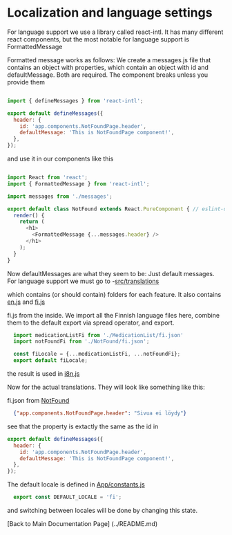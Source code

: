 # Localization and language settings

For language support we use a library called react-intl.
It has many different react components, but the most notable for language support
is FormattedMessage

Formatted message works as follows:
We create a messages.js file that contains an object with properties, which contain
an object with id and defaultMessage. Both are required. The component breaks unless
you provide them

```javascript

import { defineMessages } from 'react-intl';

export default defineMessages({
  header: {
    id: 'app.components.NotFoundPage.header',
    defaultMessage: 'This is NotFoundPage component!',
  },
});

```

and use it in our components like this

```javascript

import React from 'react';
import { FormattedMessage } from 'react-intl';

import messages from './messages';

export default class NotFound extends React.PureComponent { // eslint-disable-line react/prefer-stateless-function
  render() {
    return (
      <h1>
        <FormattedMessage {...messages.header} />
      </h1>
    );
  }
}

```

Now defaultMessages are what they seem to be: Just default messages.
For language support we must go to -[src/translations](src/translations)

which contains (or should contain) folders for each feature.
It also contains [en.js](src/translations/en.js) and [fi.js](src/translations/fi.js)

fi.js from the inside.
We import all the Finnish language files here, combine them to the default export via
spread operator, and export.

```JavaScript
  import medicationListFi from './MedicationList/fi.json'
  import notFoundFi from './NotFound/fi.json';

  const fiLocale = {...medicationListFi, ...notFoundFi};
  export default fiLocale;


```

the result is used in [i8n.js](src/i8n.js)

Now for the actual translations. They will look like something like this:

fi.json from [NotFound](src/translations/NotFound/fi.json)

```json
  {"app.components.NotFoundPage.header": "Sivua ei löydy"}
```

see that the property is extactly the same as the id in

```JavaScript
export default defineMessages({
  header: {
    id: 'app.components.NotFoundPage.header',
    defaultMessage: 'This is NotFoundPage component!',
  },
});
```

The default locale is defined in [App/constants.js](src/App/constants.js)

```JavaScript
  export const DEFAULT_LOCALE = 'fi';
```

and switching between locales will be done by changing this state.

[Back to Main Documentation Page] (../README.md)

